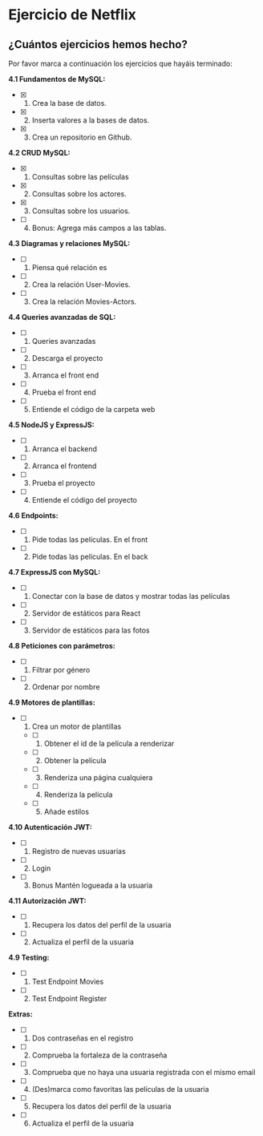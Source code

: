 # Ejercicio de Netflix

## ¿Cuántos ejercicios hemos hecho?

Por favor marca a continuación los ejercicios que hayáis terminado:

**4.1 Fundamentos de MySQL:**

- [x] 1.  Crea la base de datos.
- [x] 2. Inserta valores a la bases de datos.
- [x] 3.  Crea un repositorio en Github.

**4.2 CRUD MySQL:**

- [x] 1.  Consultas sobre las películas
- [x] 2.  Consultas sobre los actores.
- [x] 3.  Consultas sobre los usuarios.
- [ ] 4.  Bonus: Agrega más campos a las tablas.

**4.3 Diagramas y relaciones MySQL:**

- [ ] 1.  Piensa qué relación es
- [ ] 2.  Crea la relación User-Movies.
- [ ] 3.  Crea la relación Movies-Actors.

**4.4 Queries avanzadas de SQL:**

- [ ] 1. Queries avanzadas
- [ ] 2. Descarga el proyecto
- [ ] 3. Arranca el front end
- [ ] 4. Prueba el front end
- [ ] 5. Entiende el código de la carpeta web

**4.5 NodeJS y ExpressJS:**

- [ ] 1. Arranca el backend
- [ ] 2. Arranca el frontend
- [ ] 3. Prueba el proyecto
- [ ] 4. Entiende el código del proyecto

**4.6 Endpoints:**

- [ ] 1. Pide todas las películas. En el front
- [ ] 2. Pide todas las películas. En el back

**4.7 ExpressJS con MySQL:**

- [ ] 1. Conectar con la base de datos y mostrar todas las películas
- [ ] 2. Servidor de estáticos para React
- [ ] 3. Servidor de estáticos para las fotos

**4.8 Peticiones con parámetros:**

- [ ] 1. Filtrar por género
- [ ] 2. Ordenar por nombre

**4.9 Motores de plantillas:**

- [ ] 1. Crea un motor de plantillas
  - [ ] 1. Obtener el id de la película a renderizar
  - [ ] 2. Obtener la película
  - [ ] 3. Renderiza una página cualquiera
  - [ ] 4. Renderiza la película
  - [ ] 5. Añade estilos

**4.10 Autenticación JWT:**

- [ ] 1. Registro de nuevas usuarias
- [ ] 2. Login
- [ ] 3. Bonus Mantén logueada a la usuaria

**4.11 Autorización JWT:**

- [ ] 1. Recupera los datos del perfil de la usuaria
- [ ] 2. Actualiza el perfil de la usuaria

**4.9 Testing:**

- [ ] 1. Test Endpoint Movies
- [ ] 2. Test Endpoint Register

**Extras:**

- [ ] 1. Dos contraseñas en el registro
- [ ] 2. Comprueba la fortaleza de la contraseña
- [ ] 3. Comprueba que no haya una usuaria registrada con el mismo email
- [ ] 4. (Des)marca como favoritas las películas de la usuaria
- [ ] 5. Recupera los datos del perfil de la usuaria
- [ ] 6. Actualiza el perfil de la usuaria
